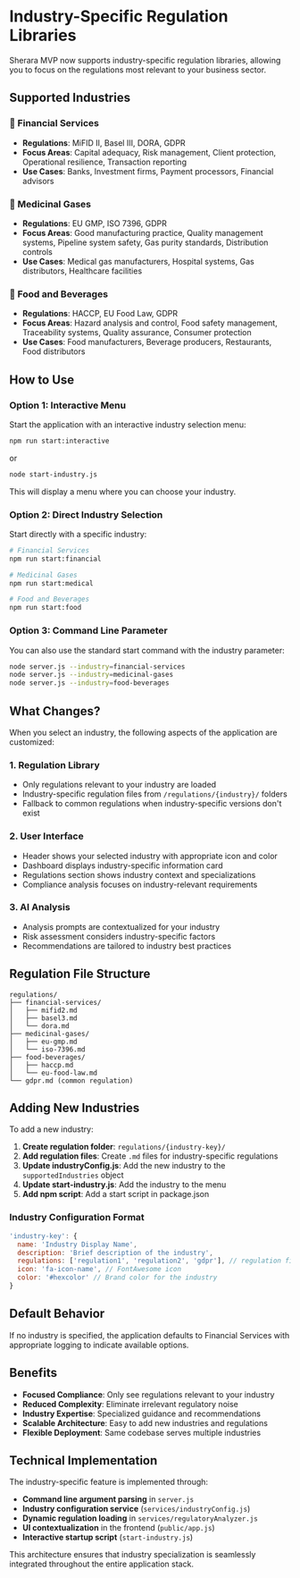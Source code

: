 # Industry-Specific Regulation Libraries

Sherara MVP now supports industry-specific regulation libraries, allowing you to focus on the regulations most relevant to your business sector.

## Supported Industries

### 🏦 Financial Services
- **Regulations**: MiFID II, Basel III, DORA, GDPR
- **Focus Areas**: Capital adequacy, Risk management, Client protection, Operational resilience, Transaction reporting
- **Use Cases**: Banks, Investment firms, Payment processors, Financial advisors

### 🏥 Medicinal Gases
- **Regulations**: EU GMP, ISO 7396, GDPR
- **Focus Areas**: Good manufacturing practice, Quality management systems, Pipeline system safety, Gas purity standards, Distribution controls
- **Use Cases**: Medical gas manufacturers, Hospital systems, Gas distributors, Healthcare facilities

### 🍎 Food and Beverages
- **Regulations**: HACCP, EU Food Law, GDPR
- **Focus Areas**: Hazard analysis and control, Food safety management, Traceability systems, Quality assurance, Consumer protection
- **Use Cases**: Food manufacturers, Beverage producers, Restaurants, Food distributors

## How to Use

### Option 1: Interactive Menu
Start the application with an interactive industry selection menu:

```bash
npm run start:interactive
```

or

```bash
node start-industry.js
```

This will display a menu where you can choose your industry.

### Option 2: Direct Industry Selection
Start directly with a specific industry:

```bash
# Financial Services
npm run start:financial

# Medicinal Gases  
npm run start:medical

# Food and Beverages
npm run start:food
```

### Option 3: Command Line Parameter
You can also use the standard start command with the industry parameter:

```bash
node server.js --industry=financial-services
node server.js --industry=medicinal-gases
node server.js --industry=food-beverages
```

## What Changes?

When you select an industry, the following aspects of the application are customized:

### 1. Regulation Library
- Only regulations relevant to your industry are loaded
- Industry-specific regulation files from `/regulations/{industry}/` folders
- Fallback to common regulations when industry-specific versions don't exist

### 2. User Interface
- Header shows your selected industry with appropriate icon and color
- Dashboard displays industry-specific information card
- Regulations section shows industry context and specializations
- Compliance analysis focuses on industry-relevant requirements

### 3. AI Analysis
- Analysis prompts are contextualized for your industry
- Risk assessment considers industry-specific factors
- Recommendations are tailored to industry best practices

## Regulation File Structure

```
regulations/
├── financial-services/
│   ├── mifid2.md
│   ├── basel3.md
│   └── dora.md
├── medicinal-gases/
│   ├── eu-gmp.md
│   └── iso-7396.md
├── food-beverages/
│   ├── haccp.md
│   └── eu-food-law.md
└── gdpr.md (common regulation)
```

## Adding New Industries

To add a new industry:

1. **Create regulation folder**: `regulations/{industry-key}/`
2. **Add regulation files**: Create `.md` files for industry-specific regulations
3. **Update industryConfig.js**: Add the new industry to the `supportedIndustries` object
4. **Update start-industry.js**: Add the industry to the menu
5. **Add npm script**: Add a start script in package.json

### Industry Configuration Format

```javascript
'industry-key': {
  name: 'Industry Display Name',
  description: 'Brief description of the industry',
  regulations: ['regulation1', 'regulation2', 'gdpr'], // regulation file names
  icon: 'fa-icon-name', // FontAwesome icon
  color: '#hexcolor' // Brand color for the industry
}
```

## Default Behavior

If no industry is specified, the application defaults to Financial Services with appropriate logging to indicate available options.

## Benefits

- **Focused Compliance**: Only see regulations relevant to your industry
- **Reduced Complexity**: Eliminate irrelevant regulatory noise
- **Industry Expertise**: Specialized guidance and recommendations
- **Scalable Architecture**: Easy to add new industries and regulations
- **Flexible Deployment**: Same codebase serves multiple industries

## Technical Implementation

The industry-specific feature is implemented through:

- **Command line argument parsing** in `server.js`
- **Industry configuration service** (`services/industryConfig.js`)
- **Dynamic regulation loading** in `services/regulatoryAnalyzer.js`
- **UI contextualization** in the frontend (`public/app.js`)
- **Interactive startup script** (`start-industry.js`)

This architecture ensures that industry specialization is seamlessly integrated throughout the entire application stack.